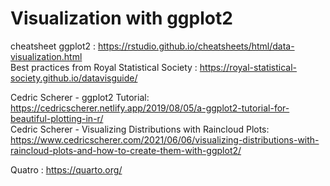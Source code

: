 # Visualization with ggplot2

cheatsheet ggplot2 : https://rstudio.github.io/cheatsheets/html/data-visualization.html  
Best practices from Royal Statistical Society : https://royal-statistical-society.github.io/datavisguide/  

Cedric Scherer - ggplot2 Tutorial: https://cedricscherer.netlify.app/2019/08/05/a-ggplot2-tutorial-for-beautiful-plotting-in-r/   
Cedric Scherer - Visualizing Distributions with Raincloud Plots: https://www.cedricscherer.com/2021/06/06/visualizing-distributions-with-raincloud-plots-and-how-to-create-them-with-ggplot2/   

Quatro : https://quarto.org/


